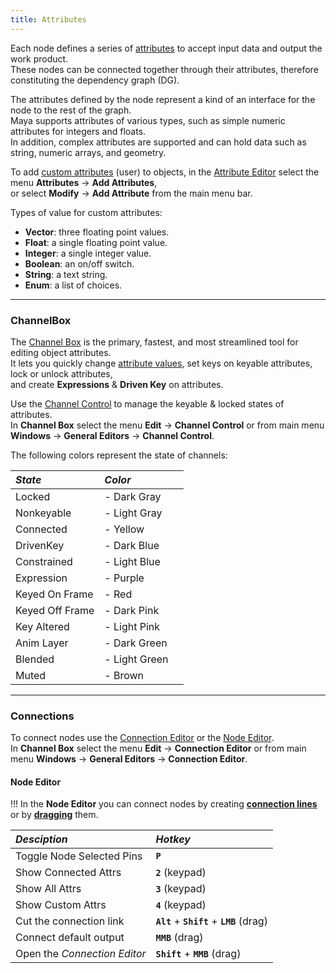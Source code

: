 ```yaml
---
title: Attributes
---
```


Each node defines a series of [attributes](https://help.autodesk.com/view/MAYAUL/2020/ENU/?guid=GUID-D53B9E3D-E6E3-4CC3-A38F-3AA3A09205E5) to accept input data and output the work product.  
These nodes can be connected together through their attributes, therefore constituting the dependency graph (DG).

The attributes defined by the node represent a kind of an interface for the node to the rest of the graph.  
Maya supports attributes of various types, such as simple numeric attributes for integers and floats.  
In addition, complex attributes are supported and can hold data such as string, numeric arrays, and geometry.  

To add [custom attributes](https://help.autodesk.com/view/MAYAUL/2020/ENU/?guid=GUID-EC37B453-05D8-4A60-B6A9-57895363759E) (user) to objects, in the [Attribute Editor](https://help.autodesk.com/view/MAYAUL/2020/ENU/?guid=GUID-67A58D31-4722-4769-B3E6-1A35B5B53BED) select the menu **Attributes** -> **Add Attributes**,  
or select **Modify** -> **Add Attribute** from the main menu bar.  

Types of value for custom attributes:
- **Vector**: three floating point values.
- **Float**: a single floating point value.
- **Integer**: a single integer value.
- **Boolean**: an on/off switch.
- **String**: a text string.
- **Enum**: a list of choices.

___
### ChannelBox

The [Channel Box](https://help.autodesk.com/view/MAYAUL/2020/ENU/?guid=GUID-4C954FB2-8B6A-4BBD-9695-DF432616D0D2) is the primary, fastest, and most streamlined tool for editing object attributes.  
It lets you quickly change [attribute values](https://help.autodesk.com/view/MAYAUL/2020/ENU/?guid=GUID-6F862011-4578-40A0-9902-786CA2A44AE5), set keys on keyable attributes, lock or unlock attributes,  
and create **Expressions** & **Driven Key** on attributes.  

Use the [Channel Control](https://help.autodesk.com/view/MAYAUL/2020/ENU/?guid=GUID-5636D755-8FA3-4E72-83AD-A67956727D55) to manage the keyable & locked states of attributes.  
In **Channel Box** select the menu **Edit** -> **Channel Control** or from main menu **Windows** -> **General Editors** -> **Channel Control**.  

The following colors represent the state of channels:

| *State* | *Color* | | 
|:--------- |:---------- |:---------- |
| Locked | <i class="fa fa-square" style="color:#5C6874;"></i> - Dark Gray  
| Nonkeyable | <i class="fa fa-square" style="color:#949494;"></i> - Light Gray  
| Connected | <i class="fa fa-square" style="color:#F1F1A5;"></i> - Yellow  
| DrivenKey | <i class="fa fa-square" style="color:#5099DA;"></i> - Dark Blue  
| Constrained | <i class="fa fa-square" style="color:#A3CBF0;"></i> - Light Blue  
| Expression | <i class="fa fa-square" style="color:#CBA5F1;"></i> - Purple  
| Keyed On Frame | <i class="fa fa-square" style="color:#CD2729;"></i> - Red  
| Keyed Off Frame | <i class="fa fa-square" style="color:#DD727A;"></i> - Dark Pink  
| Key Altered | <i class="fa fa-square" style="color:#FEC9C6;"></i> - Light Pink  
| Anim Layer | <i class="fa fa-square" style="color:#50B4AD;"></i> - Dark Green  
| Blended | <i class="fa fa-square" style="color:#ACF1AC;"></i> - Light Green  
| Muted | <i class="fa fa-square" style="color:#BFA182;"></i> - Brown  

___
### Connections

To connect nodes use the [Connection Editor](https://help.autodesk.com/view/MAYAUL/2020/ENU/?guid=GUID-2622D368-1DD5-45BA-9560-93626A5751FD) or the [Node Editor](https://help.autodesk.com/view/MAYAUL/2020/ENU/?guid=GUID-23277302-6665-465F-8579-9BC734228F69).  
In **Channel Box** select the menu **Edit** -> **Connection Editor** or from main menu **Windows** -> **General Editors** -> **Connection Editor**.  

#### Node Editor

!!!  In the **Node Editor** you can connect nodes by creating [**connection lines**](https://help.autodesk.com/view/MAYAUL/2020/ENU/?guid=GUID-C6E5588F-40A4-4B1E-9C02-A29DA9A4650F) or by [**dragging**](https://help.autodesk.com/view/MAYAUL/2020/ENU/?guid=GUID-591E9EB3-7B11-456D-92C2-0A6B470079FC) them.  

| *Desciption* | *Hotkey* |
|:---------------- |:------------ |
| Toggle Node Selected Pins | **`P`**  
| Show Connected Attrs | **`2`** (keypad)  
| Show All Attrs | **`3`** (keypad)  
| Show Custom Attrs | **`4`** (keypad)  
| Cut the connection link | **`Alt`** + **`Shift`** + **`LMB`** (drag)  
| Connect default output | **`MMB`** (drag)  
| Open the *Connection Editor* | **`Shift`** + **`MMB`** (drag)  